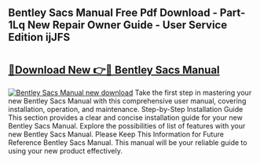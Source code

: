 ## Bentley Sacs Manual Free Pdf Download - Part-1Lq New Repair Owner Guide - User Service Edition ijJFS

# <h2><a href="http://bc36424.oget.top/?id=Bentley+Sacs+Manual">🔗Download New 👉🔴 Bentley Sacs Manual</a></h2>

[![Bentley Sacs Manual new download](https://i.imgur.com/5g1atiW.png)](http://bc36424.oget.top/?id=Bentley+Sacs+Manual)
Take the first step in mastering your new Bentley Sacs Manual with this comprehensive user manual, covering installation, operation, and maintenance. Step-by-Step Installation Guide This section provides a clear and concise installation guide for your new Bentley Sacs Manual. Explore the possibilities of list of features with your new Bentley Sacs Manual. Please Keep This Information for Future Reference Bentley Sacs Manual. This manual will be your reliable guide to using your new product effectively.
